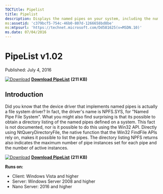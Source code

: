 ```yaml
--- 
TOCTitle: Pipelist
title: Pipelist
description: Displays the named pipes on your system, including the number of maximum instances and active instances for each pipe.
ms:assetid: 'c379bcf5-754c-46b0-807d-1266658bd8be'
ms:mtpsurl: 'https://technet.microsoft.com/Dd581625(v=MSDN.10)'
ms.date: 07/04/2016
---
```


PipeList v1.02
==============

Published: July 4, 2016

[![Download](/media/landing/sysinternals/download_sm.png)](https://download.sysinternals.com/files/PipeList.zip) [**Download PipeList**](https://download.sysinternals.com/files/PipeList.zip) **(211 KB)**


## Introduction 

Did you know that the device driver that implements named pipes is
actually a file system driver? In fact, the driver's name is NPFS.SYS,
for "Named Pipe File System". What you might also find surprising is
that its possible to obtain a directory listing of the named pipes
defined on a system. This fact is not documented, nor is it possible to
do this using the Win32 API. Directly using NtQueryDirectoryFile, the
native function that the Win32 FindFile APIs rely on, makes it possible
to list the pipes. The directory listing NPFS returns also indicates the
maximum number of pipe instances set for each pipe and the number of
active instances.

[![Download](/media/landing/sysinternals/download_sm.png)](https://download.sysinternals.com/files/PipeList.zip) [**Download PipeList**](https://download.sysinternals.com/files/PipeList.zip) **(211 KB)**

**Runs on:**

-   Client: Windows Vista and higher
-   Server: Windows Server 2008 and higher
-   Nano Server: 2016 and higher

